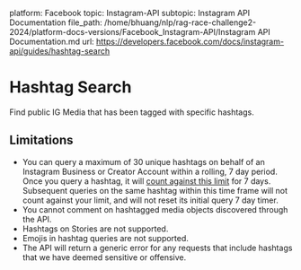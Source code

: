 platform: Facebook
topic: Instagram-API
subtopic: Instagram API Documentation
file_path: /home/bhuang/nlp/rag-race-challenge2-2024/platform-docs-versions/Facebook_Instagram-API/Instagram API Documentation.md
url: https://developers.facebook.com/docs/instagram-api/guides/hashtag-search

# Hashtag Search

Find public IG Media that has been tagged with specific hashtags.

## Limitations

* You can query a maximum of 30 unique hashtags on behalf of an Instagram Business or Creator Account within a rolling, 7 day period. Once you query a hashtag, it will [count against this limit](https://developers.facebook.com/docs/instagram-api/reference/ig-user/recently_searched_hashtags) for 7 days. Subsequent queries on the same hashtag within this time frame will not count against your limit, and will not reset its initial query 7 day timer.
* You cannot comment on hashtagged media objects discovered through the API.
* Hashtags on Stories are not supported.
* Emojis in hashtag queries are not supported.
* The API will return a generic error for any requests that include hashtags that we have deemed sensitive or offensive.

[](#)